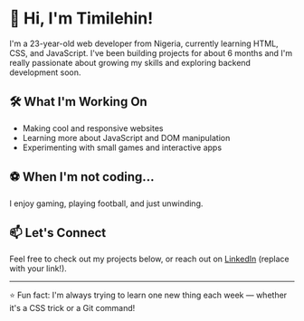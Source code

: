 # 👋 Hi, I'm Timilehin!

I'm a 23-year-old web developer from Nigeria, currently learning HTML, CSS, and JavaScript. I've been building projects for about 6 months and I'm really passionate about growing my skills and exploring backend development soon.

## 🛠 What I'm Working On
- Making cool and responsive websites
- Learning more about JavaScript and DOM manipulation
- Experimenting with small games and interactive apps

## ⚽ When I'm not coding...
I enjoy gaming, playing football, and just unwinding.

## 📫 Let's Connect
Feel free to check out my projects below, or reach out on [LinkedIn](#) (replace with your link!).

---

⭐️ Fun fact: I'm always trying to learn one new thing each week — whether it's a CSS trick or a Git command!

